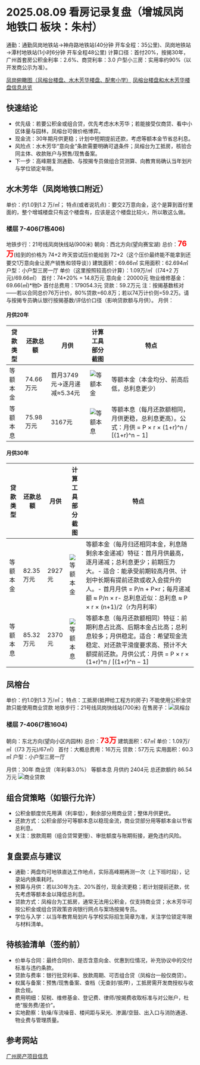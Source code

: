 # 2025.08.09 看房记录复盘（增城凤岗地铁口 板块：朱村）

通勤：通勤凤岗地铁站→神舟路地铁站(40分钟 开车全程：35公里)、凤岗地铁站→潭村地铁站(1小时6分钟 开车全程48公里)
计算口径：首付20%，按揭30年，广州首套房公积金利率：2.6%、商贷利率：3.0  户型小三房：实用率约90%（以开发商公示为准）。

[凤岗俯瞰图（风榕台楼盘、水木芳华楼盘、配套小学）](https://vr.jinfuyun.cn/t/e82e317fd1830689?scene=scene_66951)
[凤榕台楼盘和水木芳华楼盘信息总览](https://cdn.nlark.com/yuque/0/2025/png/2488285/1754814306284-480f5084-3df8-428c-a942-8bb0fd33d22b.png?x-oss-process=image%2Fformat%2Cwebp)

## 快速结论
- 优先级：若要公积金或组合贷，优先考虑水木芳华；若能接受仅商贷、看中小区体量与园林，凤榕台可做价格博弈。
- 现金流：30年期月供更稳；计划中短期提前还款，考虑等额本金节省总利息。
- 风险点：水木芳华“意向金”条款需要明确可退条件；凤榕台为工抵房，核验合同主体、收款账户与预售/现售备案。
- 下一步：高峰期复测通勤、与按揭专员做组合贷测算、向教育局确认当年划片与学位锁定年限。

## 水木芳华（凤岗地铁口附近）
单价：约1.0到1.2 万/㎡；
特点(或者说坑点)：要交2万意向金，这个是算到首付里面的，整个增城楼盘只有这个楼盘有，应该是这个楼盘比较火，所以敢这么做。
### 楼层 7-406(7栋406)  
地铁步行：21号线凤岗快线站(900米)
朝向：西北方向(望向赛宝湖)
总价：<b style="color:red;font-size:20px">76万</b>(给到的价格为 74+2  昨天尝试压价能给到 72+2（这个压价最终能不能拿到还要交1万意向金让房产销售和领导谈）)
建筑面积：69.66㎡
实用面积：62.694㎡
户型：小户型三房一厅
单价（这里按照较高价计算）：1.09万/㎡（(74+2 万元)/69.66㎡）
首付：74*20% = 14.8万元  意向金：20000元   物业维修基金：69.66(㎡)*物▷
      首付总费用：179054.3元
贷款：59.2万元
注：按揭基数核对——若以合同总价76万计价，80%贷款=60.8万；若以74万计价则=59.2万。请与按揭专员确认银行按揭基数/评估价口径（影响贷款额与月供）。
月供：
#### 月供20年
| 贷款类型  | 还款总额      | 月供 |计算工具部分截图  | 特点                           | 
| -------- | ---------    | ----  |-----            | -------------------------      | 
| 等额本金  | 74.66万元    | 首月3749元→逐月递减≈5.34元 | ![等额本金](https://cdn.nlark.com/yuque/0/2025/png/2488285/1754809895899-d491a77c-0d60-4bce-955b-9394ac110d7f.png?x-oss-process=image%2Fformat%2Cwebp)               |  等额本金（本金均分、前高后低，总利息更少） |
| 等额本息  | 75.98万元    | 3167元 |![等额本息](https://cdn.nlark.com/yuque/0/2025/png/2488285/1754809906574-d9a4eeae-9b7c-4f2b-a194-9e4b508228a7.png?x-oss-process=image%2Fformat%2Cwebp)             | 等额本息（每月还款额相同，月供更稳，总利息更高）。公式：月供 = P × r × (1+r)^n / [(1+r)^n − 1]     | 
    
#### 月供30年

| 贷款类型  | 还款总额      | 月供 |计算工具部分截图  | 特点                           | 
| -------- | ---------    | ----  |-----            | -------------------------      | 
| 等额本金  | 82.35万元    | 2927元 | ![等额本金](https://cdn.nlark.com/yuque/0/2025/png/2488285/1754810558351-e0d04bbc-0ce7-484f-af58-463200e779d9.png?x-oss-process=image%2Fformat%2Cwebp)               |  等额本金（每月归还相同本金，利息随剩余本金递减）特征：首月月供最高，逐月递减；总利息更少；前期压力大。- 适合：能承受前期较高月供、计划中长期有提前还款或收入会提升的人。- 首月月供 = P/n + P×r；每月递减额 ≈ P/n × r- 总利息近似：总利息 ≈ P × r × (n+1)/2（r为月利率） | 
| 等额本息  | 85.32万元    | 2370元 |![等额本息](https://cdn.nlark.com/yuque/0/2025/png/2488285/1754810547220-f38eba61-da70-4a1c-9f16-c002bb503371.png?x-oss-process=image%2Fformat%2Cwebp)             | 等额本息（每月还款额相同）特征：前期利息占比高、后期本金占比高；总利息较多；月供稳定。适合：希望现金流稳定、对还款平滑度要求高、预计不大额提前还款。月供公式：月供 = P × r × (1+r)^n / [(1+r)^n − 1]     | 


## 凤榕台
单价：约1.0到1.3 万/㎡；
特点：工抵房(抵押给工程方的房子) 不能使用公积金贷款只能使用商业贷款
地铁步行：21号线凤岗快线站(700米)
在售房子：![凤榕台](https://cdn.nlark.com/yuque/0/2025/jpeg/2488285/1754804899793-19d268f1-2ab9-41a5-bf8f-39e61a890daf.jpeg?x-oss-process=image%2Fformat%2Cwebp%2Finterlace%2C1)
### 楼层 7-406(7栋1604)  
朝向：东北方向(望向小区内园林)
总价：<b style="color:red;font-size:20px">73万</b>
建筑面积：67㎡
单价：1.09万/㎡（(73 万元)/67㎡）
首付：大概总费用：16万元
贷款：57万元
实用面积：60.3㎡
户型：小户型三房一厅
    
月供：30年 商业贷（年利率3.0%） 等额本息 月供约 2404元  总还款额约 86.54万元
![商业贷款](https://cdn.nlark.com/yuque/0/2025/png/2488285/1754812309773-9f933e88-35d5-4095-9846-5de70c5e5ccd.png?x-oss-process=image%2Fformat%2Cwebp)


## 组合贷策略（如银行允许）
- 公积金额度优先用满（利率低），剩余部分用商业贷；整体月供更优。
- 还款方式：公积金部分可等额本息以稳现金流，商业贷部分用等额本金以节省总利息。
- 关注：放款周期（组合贷常更慢）、审批额度与账期衔接，避免违约风险。

## 复盘要点与建议
- 通勤：两盘均可地铁直达工作地点，实际高峰期再测一次（上下班时段），记录站内换乘耗时。
- 预算与月供：若以30年为主、20%首付，现金流更稳；若计划提前还款，优先考虑等额本金以降低总利息。
- 贷款方式：凤榕台为工抵房，通常无法用公积金，仅支持商业贷；水木芳华可按公积金或组合贷政策咨询银行网点与案场按揭专员。
- 学位与入学：以当年教育局划片与学校实际招生简章为准，关注学位锁定年限与材料清单。


## 待核验清单（签约前）
- 价单与合同：最终合同价、是否含意向金、优惠到位情况，补充协议中的交付标准与违约条款。
- 贷款与费率：银行批贷利率、放款周期、可否组合贷（凤榕台一般仅商贷）。
- 权属与备案：预售/现售备案、查档（无查封/抵押），工抵房需开发商授权与收款合规。
- 费用明细：契税、维修基金、登记费、律师/按揭费收取标准与对公账户，杜绝“服务费/差价”。
- 实地勘察：轨噪/车流噪音、楼间距与采光、渗漏/空鼓、出入口与消防通道、物业费与管理质量。


## 参考网站
[广州房产项目信息](https://zfcj.gz.gov.cn/zfcj/fyxx/fdcxmxx)